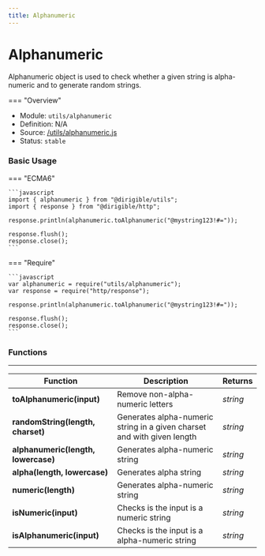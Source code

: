 ```yaml
---
title: Alphanumeric
---
```


Alphanumeric
===

Alphanumeric object is used to check whether a given string is alpha-numeric and to generate random strings.

=== "Overview"
- Module: `utils/alphanumeric`
- Definition: N/A
- Source: [/utils/alphanumeric.js](https://github.com/eclipse/dirigible/blob/master/components/api-utils/src/main/resources/META-INF/dirigible/utils/alphanumeric.js)
- Status: `stable`

### Basic Usage

=== "ECMA6"

    ```javascript
    import { alphanumeric } from "@dirigible/utils";
    import { response } from "@dirigible/http";

    response.println(alphanumeric.toAlphanumeric("@mystring123!#="));

    response.flush();
    response.close();
    ```

=== "Require"

    ```javascript
    var alphanumeric = require("utils/alphanumeric");
    var response = require("http/response");

    response.println(alphanumeric.toAlphanumeric("@mystring123!#="));

    response.flush();
    response.close();
    ```

### Functions

---

Function     | Description | Returns
------------ | ----------- | --------
**toAlphanumeric(input)**   | Remove non-alpha-numeric letters | *string*
**randomString(length, charset)**   | Generates alpha-numeric string in a given charset and with given length | *string*
**alphanumeric(length, lowercase)**   | Generates alpha-numeric string | *string*
**alpha(length, lowercase)**   | Generates alpha string | *string*
**numeric(length)**   | Generates alpha-numeric string | *string*
**isNumeric(input)**   | Checks is the input is a numeric string | *string*
**isAlphanumeric(input)**   | Checks is the input is a alpha-numeric string | *string*

